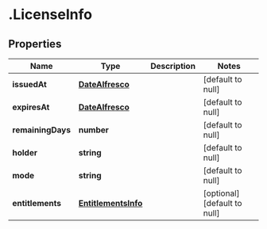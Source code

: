 # .LicenseInfo

## Properties
Name | Type | Description | Notes
------------ | ------------- | ------------- | -------------
**issuedAt** | [**DateAlfresco**](DateAlfresco.md) |  | [default to null]
**expiresAt** | [**DateAlfresco**](DateAlfresco.md) |  | [default to null]
**remainingDays** | **number** |  | [default to null]
**holder** | **string** |  | [default to null]
**mode** | **string** |  | [default to null]
**entitlements** | [**EntitlementsInfo**](EntitlementsInfo.md) |  | [optional] [default to null]


